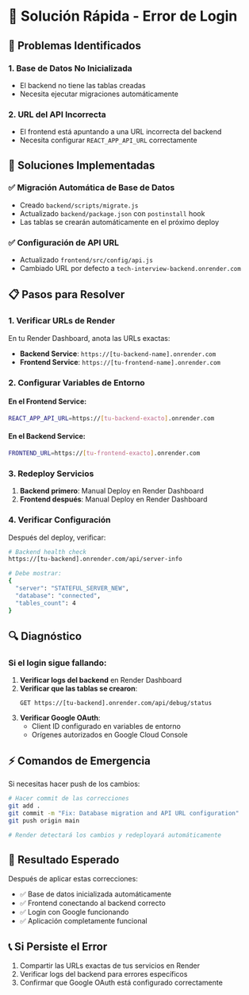 # 🔧 Solución Rápida - Error de Login

## 🎯 Problemas Identificados

### 1. **Base de Datos No Inicializada**
- El backend no tiene las tablas creadas
- Necesita ejecutar migraciones automáticamente

### 2. **URL del API Incorrecta**
- El frontend está apuntando a una URL incorrecta del backend
- Necesita configurar `REACT_APP_API_URL` correctamente

## 🚀 Soluciones Implementadas

### ✅ **Migración Automática de Base de Datos**
- Creado `backend/scripts/migrate.js`
- Actualizado `backend/package.json` con `postinstall` hook
- Las tablas se crearán automáticamente en el próximo deploy

### ✅ **Configuración de API URL**
- Actualizado `frontend/src/config/api.js`
- Cambiado URL por defecto a `tech-interview-backend.onrender.com`

## 📋 Pasos para Resolver

### 1. **Verificar URLs de Render**
En tu Render Dashboard, anota las URLs exactas:
- **Backend Service**: `https://[tu-backend-name].onrender.com`
- **Frontend Service**: `https://[tu-frontend-name].onrender.com`

### 2. **Configurar Variables de Entorno**

#### En el Frontend Service:
```bash
REACT_APP_API_URL=https://[tu-backend-exacto].onrender.com
```

#### En el Backend Service:
```bash
FRONTEND_URL=https://[tu-frontend-exacto].onrender.com
```

### 3. **Redeploy Servicios**
1. **Backend primero**: Manual Deploy en Render Dashboard
2. **Frontend después**: Manual Deploy en Render Dashboard

### 4. **Verificar Configuración**
Después del deploy, verificar:
```bash
# Backend health check
https://[tu-backend].onrender.com/api/server-info

# Debe mostrar:
{
  "server": "STATEFUL_SERVER_NEW",
  "database": "connected",
  "tables_count": 4
}
```

## 🔍 Diagnóstico

### Si el login sigue fallando:

1. **Verificar logs del backend** en Render Dashboard
2. **Verificar que las tablas se crearon**:
   ```
   GET https://[tu-backend].onrender.com/api/debug/status
   ```
3. **Verificar Google OAuth**:
   - Client ID configurado en variables de entorno
   - Orígenes autorizados en Google Cloud Console

## ⚡ Comandos de Emergencia

Si necesitas hacer push de los cambios:

```bash
# Hacer commit de las correcciones
git add .
git commit -m "Fix: Database migration and API URL configuration"
git push origin main

# Render detectará los cambios y redeployará automáticamente
```

## 🎯 Resultado Esperado

Después de aplicar estas correcciones:
- ✅ Base de datos inicializada automáticamente
- ✅ Frontend conectando al backend correcto
- ✅ Login con Google funcionando
- ✅ Aplicación completamente funcional

## 📞 Si Persiste el Error

1. Compartir las URLs exactas de tus servicios en Render
2. Verificar logs del backend para errores específicos
3. Confirmar que Google OAuth está configurado correctamente 